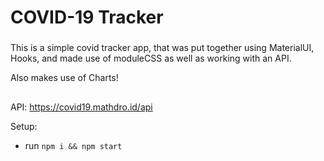 # COVID-19 Tracker

### 

This is a simple covid tracker app, that was put together using MaterialUI, Hooks, 
and made use of moduleCSS as well as working with an API.

Also makes use of Charts!

## 


API: https://covid19.mathdro.id/api

Setup:
- run ```npm i && npm start```
